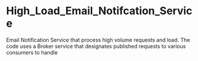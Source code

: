 # High_Load_Email_Notifcation_Service
Email Notification Service that process high volume requests and load. The code uses a Broker service that designates published requests to various consumers to handle
